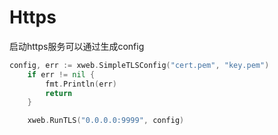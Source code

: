 # Https

启动https服务可以通过生成config
```Go
config, err := xweb.SimpleTLSConfig("cert.pem", "key.pem")
    if err != nil {
        fmt.Println(err)
        return
    }

    xweb.RunTLS("0.0.0.0:9999", config)
```